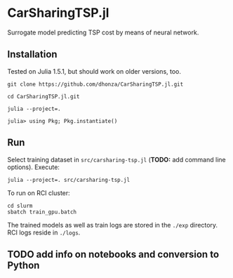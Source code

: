 # CarSharingTSP.jl
Surrogate model predicting TSP cost by means of neural network.

## Installation
Tested on Julia 1.5.1, but should work on older versions, too.
```
git clone https://github.com/dhonza/CarSharingTSP.jl.git

cd CarSharingTSP.jl.git

julia --project=.

julia> using Pkg; Pkg.instantiate()
```

## Run

Select training dataset in `src/carsharing-tsp.jl` (**TODO:** add command line options). Execute:

```
julia --project=. src/carsharing-tsp.jl
```

To run on RCI cluster:

```
cd slurm
sbatch train_gpu.batch
```
The trained models as well as train logs are stored in the `./exp` directory. RCI logs reside in `./logs`. 

## **TODO** add info on notebooks and conversion to Python
